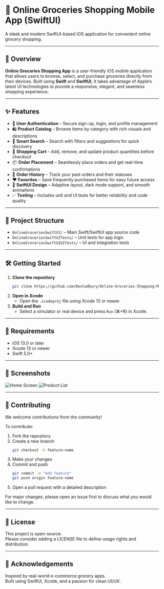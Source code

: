 # 🛒 Online Groceries Shopping Mobile App (SwiftUI)

A sleek and modern SwiftUI-based iOS application for convenient online grocery shopping.

---

## 🚀 Overview

**Online Groceries Shopping App** is a user-friendly iOS mobile application that allows users to browse, select, and purchase groceries directly from their devices. Built using **Swift** and **SwiftUI**, it takes advantage of Apple’s latest UI technologies to provide a responsive, elegant, and seamless shopping experience.

---

## ✨ Features

- 🔐 **User Authentication** – Secure sign-up, login, and profile management  
- 🛍️ **Product Catalog** – Browse items by category with rich visuals and descriptions  
- 🔎 **Smart Search** – Search with filters and suggestions for quick discovery  
- 🛒 **Shopping Cart** – Add, remove, and update product quantities before checkout  
- 📦 **Order Placement** – Seamlessly place orders and get real-time confirmations  
- 📜 **Order History** – Track your past orders and their statuses  
- ❤️ **Favorites** – Save frequently purchased items for easy future access  
- 🌙 **SwiftUI Design** – Adaptive layout, dark mode support, and smooth animations  
- ✅ **Testing** – Includes unit and UI tests for better reliability and code quality

---

## 🧱 Project Structure

- `OnlineGroceriesSwiftUI/` – Main Swift/SwiftUI app source code  
- `OnlineGroceriesSwiftUITests/` – Unit tests for app logic  
- `OnlineGroceriesSwiftUIUITests/` – UI and integration tests  

---

## 🛠️ Getting Started

1. **Clone the repository**
   ```bash
   git clone https://github.com/DevCadbury/Online-Groceries-Shopping-Mobile-App_SwiftUi.git
   ```
2. **Open in Xcode**
   - Open the `.xcodeproj` file using Xcode 13 or newer.
3. **Build and Run**
   - Select a simulator or real device and press `Run` (⌘+R) in Xcode.

---

## 📱 Requirements

- iOS 13.0 or later  
- Xcode 13 or newer  
- Swift 5.0+  

---

## 📸 Screenshots

<!-- Replace the links below with actual screenshot URLs -->
![Home Screen](https://github.com/user-attachments/assets/ff3987d4-1607-4554-a12b-c7244f3caaec)
![Product List](https://github.com/user-attachments/assets/93d6ee92-547e-4f21-b732-2ee23ff450eb)
<!-- Add more screenshots as needed -->

---

## 🤝 Contributing

We welcome contributions from the community!

To contribute:

1. Fork the repository  
2. Create a new branch  
   ```bash
   git checkout -b feature-name
   ```
3. Make your changes  
4. Commit and push  
   ```bash
   git commit -m "Add feature"
   git push origin feature-name
   ```
5. Open a pull request with a detailed description

For major changes, please open an issue first to discuss what you would like to change.

---

## 📄 License

This project is open-source.  
Please consider adding a LICENSE file to define usage rights and distribution.

---

## 🙌 Acknowledgements

Inspired by real-world e-commerce grocery apps.  
Built using SwiftUI, Xcode, and a passion for clean UI/UX.
